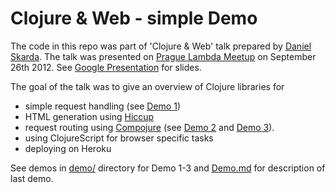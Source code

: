 # Clojure & Web - simple Demo

The code in this repo was part of 'Clojure & Web' talk prepared by 
[Daniel Skarda](https://github.com/orfelyus). The talk was presented on [Prague Lambda Meetup](http://www.meetup.com/Lambda-Meetup-Group/) 
on September 26th 2012. See [Google Presentation](http://goo.gl/nEFWB) for slides.

The goal of the talk was to give an overview of Clojure libraries for

* simple request handling (see 
  [Demo 1](https://github.com/lambda-prague/clojure-web-demo/blob/master/demo/demo-1-jetty))
* HTML generation using [Hiccup](https://github.com/weavejester/hiccup) 
* request routing using [Compojure](https://github.com/weavejester/compojure) (see 
  [Demo 2](https://github.com/lambda-prague/clojure-web-demo/blob/master/demo/demo-2-compojure) and
  [Demo 3](https://github.com/lambda-prague/clojure-web-demo/blob/master/demo/demo-3-chat)).
* using ClojureScript for browser specific tasks
* deploying on Heroku

See demos in [demo/](https://github.com/lambda-prague/clojure-web-demo/blob/master/demo/) directory for
Demo 1-3 and 
[Demo.md](https://github.com/lambda-prague/clojure-web-demo/blob/master/Demo.md) 
for description of last demo.
